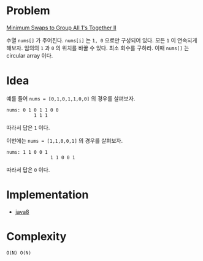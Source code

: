 # Problem

[Minimum Swaps to Group All 1's Together II](https://leetcode.com/problems/minimum-swaps-to-group-all-1s-together-ii/)

수열 `nums[]` 가 주어진다. `nums[i]` 는 `1, 0` 으로만 구성되어 있다.
모든 `1` 이 연속되게 해보자. 임의의 `1` 과 `0` 의 위치를 바꿀 수 있다.
최소 회수를 구하라. 이때 `nums[]` 는 circular array 이다.

# Idea

예를 들어 `nums = [0,1,0,1,1,0,0]` 의 경우를 살펴보자.

```
nums: 0 1 0 1 1 0 0
          1 1 1
```

따라서 답은 `1` 이다.

이번에는 `nums = [1,1,0,0,1]` 의 경우를 살펴보자.

```
nums: 1 1 0 0 1 
                1 1 0 0 1
```

따라서 답은 `0` 이다.


 
# Implementation

* [java8](MainApp.java)

# Complexity

```
O(N) O(N)
```
